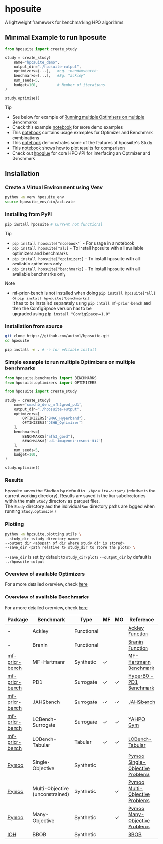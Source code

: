 # hposuite
A lightweight framework for benchmarking HPO algorithms

## Minimal Example to run hposuite

```python
from hposuite import create_study

study = create_study(
    name="hposuite_demo",
    output_dir="./hposuite-output",
    optimizers=[...],   #Eg: "RandomSearch"
    benchmarks=[...],   #Eg: "ackley"
    num_seeds=5,
    budget=100,         # Number of iterations
)

study.optimize()
```

> [!TIP]
> * See below for example of [Running multiple Optimizers on multiple Benchmarks](#Simple-example-to-run-multiple-Optimizers-on-multiple-benchmarks)
> * Check this example [notebook](examples/hposuite_demo.ipynb) for more demo examples
> * This [notebook](examples/opt_bench_usage_examples.ipynb) contains usage examples for Optimizer and Benchmark combinations
> * This [notebook](examples/study_usage_examples.ipynb) demonstrates some of the features of hposuite's Study
> * This [notebook](examples/plots_and_comparisons.ipynb) shows how to plot results for comparison
> * Check out [hpoglue](https://github.com/automl/hpoglue) for core HPO API for interfacing an Optimizer and Benchmark

## Installation

### Create a Virtual Environment using Venv
```bash
python -m venv hposuite_env
source hposuite_env/bin/activate
```
### Installing from PyPI

```bash
pip install hposuite # Current not functional
```

> [!TIP]
> * `pip install hposuite["notebook"]` - For usage in a notebook
> * `pip install hposuite["all]` - To install hposuite with all available optimizers and benchmarks
> * `pip install hposuite["optimizers]` - To install hposuite with all available optimizers only
> * `pip install hposuite["benchmarks]` - To install hposuite with all available benchmarks only


<!-- TODO: Fix this -->
> [!NOTE]
> * mf-prior-bench is not installed when doing `pip install hposuite["all]` or `pip install hposuite["benchmarks]` \
It has to be installed separately using `pip intall mf-prior-bench` and then the ConfigSpace version has to be \
upgraded using `pip install "ConfigSpace>=1.0"`

### Installation from source

```bash
git clone https://github.com/automl/hposuite.git
cd hposuite

pip install -e . # -e for editable install
```


### Simple example to run multiple Optimizers on multiple benchmarks

```python
from hposuite.benchmarks import BENCHMARKS
from hposuite.optimizers import OPTIMIZERS

from hposuite import create_study

study = create_study(
    name="smachb_dehb_mfh3good_pd1",
    output_dir="./hposuite-output",
    optimizers=[
        OPTIMIZERS["SMAC_Hyperband"],
        OPTIMIZERS["DEHB_Optimizer"]
    ],
    benchmarks=[
        BENCHMARKS["mfh3_good"],
        BENCHMARKS["pd1-imagenet-resnet-512"]
    ],
    num_seeds=5,
    budget=100,
)

study.optimize()

```


### Results

hposuite saves the Studies by default to `./hposuite-output/` (relative to the current working directory).
Results are saved in the `Run` subdirectories within the main `Study` directory as parquet files. \
The `Study` directory and the individual `Run` directory paths are logged when running `Study.optimize()`

### Plotting

```bash
python -m hposuite.plotting.utils \
--study_dir <study directory name>
--output_dir <abspath of dir where study dir is stored>
--save_dir <path relative to study_dir to store the plots> \ 
```

`--save_dir` is set by default to `study_dir/plots`
`--output_dir` by default is `../hposuite-output`



### Overview of available Optimizers

For a more detailed overview, check [here](./hposuite/optimizers/README.md)


### Overview of available Benchmarks

For a more detailed overview, check [here](./hposuite/benchmarks/README.md)

| Package          | Benchmark                  | Type       | MF | MO | Reference |
|------------------|----------------------------|------------|----|----|-----------|
| -                | Ackley                     | Functional |    |    | [Ackley Function](https://en.wikipedia.org/wiki/Ackley_function) |
| -                | Branin                     | Functional |    |    | [Branin Function](https://www.sfu.ca/~ssurjano/branin.html) |
| [mf-prior-bench](https://github.com/automl/mf-prior-bench)   | MF-Hartmann        | Synthetic  | ✓  |    | [MF-Hartmann Benchmark](https://github.com/automl/mf-prior-bench/blob/main/src/mfpbench/synthetic/hartmann/generators.py) |
| [mf-prior-bench](https://github.com/automl/mf-prior-bench)   | PD1                        | Surrogate  | ✓  | ✓  | [HyperBO - PD1 Benchmark](https://github.com/google-research/hyperbo?tab=readme-ov-file#pd1-benchmark) |
| [mf-prior-bench](https://github.com/automl/mf-prior-bench)  | JAHSbench                  | Surrogate  | ✓  | ✓  | [JAHSbench](https://github.com/automl/jahs_bench_201) |
| [mf-prior-bench](https://github.com/automl/mf-prior-bench)  | LCBench-Surrogate          | Surrogate  | ✓  | ✓  | [YAHPO Gym](https://github.com/slds-lmu/yahpo_gym) |
| [mf-prior-bench](https://github.com/automl/mf-prior-bench)  | LCBench-Tabular            | Tabular    | ✓  | ✓  | [LCBench-Tabular](https://github.com/automl/LCBench) |
| [Pymoo](https://pymoo.org/)            | Single-Objective           | Synthetic  |    |    | [Pymoo Single-Objective Problems](https://pymoo.org/problems/test_problems.html#Single-Objective) |
| [Pymoo](https://pymoo.org/)     | Multi-Objective (unconstrained)       | Synthetic  |    | ✓  | [Pymoo Multi-Objective Problems](https://pymoo.org/problems/test_problems.html#Multi-Objective) |
| [Pymoo](https://pymoo.org/)     | Many-Objective       | Synthetic  |    | ✓  | [Pymoo Many-Objective Problems](https://pymoo.org/problems/test_problems.html#Many-Objective) |
| [IOH](https://iohprofiler.github.io/)              | BBOB                       | Synthetic  |    |    | [BBOB](https://numbbo.github.io/coco/testsuites/bbob) |

